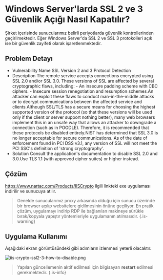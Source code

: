 # Windows Server'larda SSL 2 ve 3 Güvenlik Açığı Nasıl Kapatılır?

Şirket içerisinde sunucularımız belirli periyotlarda güvenlik kontrollerinden geçirilmektedir. Eğer Windows Server'da SSL 2 ve SSL 3 protokolleri açık ise bir güvenlik zayifeti olarak işaretlenmektedir.

## Problem Detayı
- Vulnerability Name
SSL Version 2 and 3 Protocol Detection
- Description
The remote service accepts connections encrypted using SSL 2.0 and/or SSL 3.0. These versions of SSL are affected by several cryptographic flaws, including:  - An insecure padding scheme with CBC ciphers.  - Insecure session renegotiation and resumption schemes.An attacker can exploit these flaws to conduct man-in-the-middle attacks or to decrypt communications between the affected service and clients.Although SSL/TLS has a secure means for choosing the highest supported version of the protocol (so that these versions will be used only if the client or server support nothing better), many web browsers implement this in an unsafe way that allows an attacker to downgrade a connection (such as in POODLE). Therefore, it is recommended that these protocols be disabled entirely.NIST has determined that SSL 3.0 is no longer acceptable for secure communications. As of the date of enforcement found in PCI DSS v3.1, any version of SSL will not meet the PCI SSC's definition of 'strong cryptography'.
- Solution
Consult the application's documentation to disable SSL 2.0 and 3.0.Use TLS 1.1 (with approved cipher suites) or higher instead.


## Çözüm

https://www.nartac.com/Products/IISCrypto ilgili linkteki exe uygulaması indirilir ve sunucuya atılır. 

> Genelde sunucularımız proxy arkasında olduğu için sunucu üzerinde bir browser açılıp websitelere gidilmesinin önüne geçiliyor. En pratik çözüm, uygulamayı indirip RDP ile bağlanılan makineye sürükle bırak/kopyala yapıştır yöntemleriyle uygulamanın atılmasıdır.
{.is-warning}

## Uygulama Kullanımı

Aşağıdaki ekran görüntüsündeki gibi adımların izlenmesi yeterli olacaktır.

![iis-crypto-ssl2-3-how-to-disable.png](/dev-ops/iis-crypto-ssl2-3-how-to-disable.png)

> Yapılan güncellemenin aktif edilmesi için bilgisayarı **restart** edilmesi gerekmektedir.
{.is-info}


